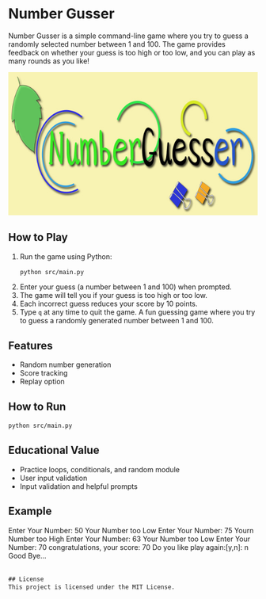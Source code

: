 
# Number Gusser

Number Gusser is a simple command-line game where you try to guess a randomly selected number between 1 and 100. The game provides feedback on whether your guess is too high or too low, and you can play as many rounds as you like!

![Number Gusser](images/number_gusser.jpg)

## How to Play

1. Run the game using Python:
	```bash
	python src/main.py
	```
2. Enter your guess (a number between 1 and 100) when prompted.
3. The game will tell you if your guess is too high or too low.
4. Each incorrect guess reduces your score by 10 points.
5. Type `q` at any time to quit the game.
A fun guessing game where you try to guess a randomly generated number between 1 and 100.

## Features
- Random number generation
- Score tracking
- Replay option

## How to Run
```bash
python src/main.py
```

## Educational Value
- Practice loops, conditionals, and random module
- User input validation
- Input validation and helpful prompts

## Example
Enter Your Number: 50
Your Number too Low
Enter Your Number: 75
Yourn Number too High
Enter Your Number: 63
Your Number too Low
Enter Your Number: 70
congratulations, your score: 70
Do you like play again:[y,n]: n
Good Bye...
```

## License
This project is licensed under the MIT License.
